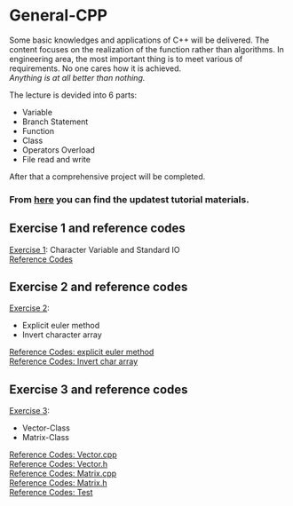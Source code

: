 # General-CPP
Some basic knowledges and applications of C++ will be delivered. The content focuses on the realization of the function rather than algorithms. In engineering area, the most important thing is to meet various of requirements. No one cares how it is achieved.  
*Anything is at all better than nothing.*

The lecture is devided into 6 parts:
* Variable
* Branch Statement
* Function
* Class
* Operators Overload
* File read and write

After that a comprehensive project will be completed.

### From [here](https://github.com/wenyi1994/General-CPP/tree/master/Lecture_Materials) you can find the updatest tutorial materials.

## Exercise 1 and reference codes
[Exercise 1](https://github.com/wenyi1994/General-CPP/blob/master/Lecture_Materials/Exercises_1.pdf): Character Variable and Standard IO  
[Reference Codes](https://github.com/wenyi1994/General-CPP/blob/master/Example_Programs/exercise_1.cpp)

## Exercise 2 and reference codes
[Exercise 2](https://github.com/wenyi1994/General-CPP/blob/master/Lecture_Materials/Exercises_2.pdf):
* Explicit euler method
* Invert character array  

[Reference Codes: explicit euler method](https://github.com/wenyi1994/General-CPP/blob/master/Example_Programs/exercise_2.cpp)  
[Reference Codes: Invert char array](https://github.com/wenyi1994/General-CPP/blob/master/Example_Programs/invert_char.cpp)

## Exercise 3 and reference codes
[Exercise 3](https://github.com/wenyi1994/General-CPP/blob/master/Lecture_Materials/Exercises_3.pdf):
* Vector-Class
* Matrix-Class

[Reference Codes: Vector.cpp](https://github.com/wenyi1994/General-CPP/blob/master/Example_Programs/Vector.cpp)  
[Reference Codes: Vector.h](https://github.com/wenyi1994/General-CPP/blob/master/Example_Programs/Vector.h)  
[Reference Codes: Matrix.cpp](https://github.com/wenyi1994/General-CPP/blob/master/Example_Programs/Matrix.cpp)  
[Reference Codes: Matrix.h](https://github.com/wenyi1994/General-CPP/blob/master/Example_Programs/Matrix.h)  
[Reference Codes: Test](https://github.com/wenyi1994/General-CPP/blob/master/Example_Programs/exercise_3.cpp)
